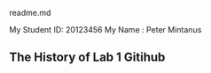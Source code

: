 readme.md 

My Student ID: 20123456
My Name      : Peter Mintanus

The History of Lab 1 Gitihub
----------------------------




